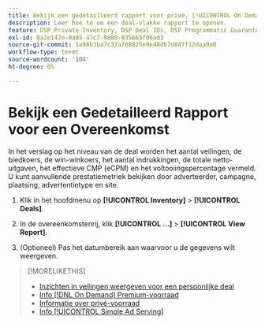 ```yaml
---
title: Bekijk een gedetailleerd rapport voor privé, [!UICONTROL On Demand], of [!UICONTROL Simple Ad Serving] Deal
description: Leer hoe te om een deal-vlakke rapport te openen.
feature: DSP Private Inventory, DSP Deal IDs, DSP Programmatic Guaranteed Deals, DSP On Demand Inventory, DSP Simple Ad Serving
exl-id: 8a2e142e-0a05-47c7-9888-935665f06ad3
source-git-commit: 1a98b3ba7c37a768825e9e48db7d847f12daa9a0
workflow-type: tm+mt
source-wordcount: '104'
ht-degree: 0%

---
```


# Bekijk een Gedetailleerd Rapport voor een Overeenkomst

In het verslag op het niveau van de deal worden het aantal veilingen, de biedkoers, de win-winkoers, het aantal indrukkingen, de totale netto-uitgaven, het effectieve CMP (eCPM) en het voltooiingspercentage vermeld. U kunt aanvullende prestatiemetriek bekijken door adverteerder, campagne, plaatsing, advertentietype en site.

1. Klik in het hoofdmenu op **[!UICONTROL Inventory]** > **[!UICONTROL Deals]**.

1. In de overeenkomstenrij, klik **[!UICONTROL ...]** > **[!UICONTROL View Report]**.

1. (Optioneel) Pas het datumbereik aan waarvoor u de gegevens wilt weergeven.

>[!MORELIKETHIS]
>
>* [Inzichten in veilingen weergeven voor een persoonlijke deal](/help/dsp/inventory/private-deal-auction-insights.md)
>* [Info [!DNL On Demand] Premium-voorraad](on-demand-inventory-about.md)
>* [Informatie over privé-voorraad](private-inventory-about.md)
>* [Info [!UICONTROL Simple Ad Serving]](simple-deal-about.md)

